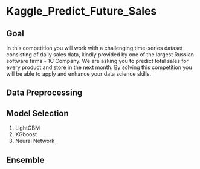 # Kaggle_Predict_Future_Sales
## Goal
In this competition you will work with a challenging time-series dataset consisting of daily sales data, kindly provided by one of the largest Russian software firms - 1C Company. We are asking you to predict total sales for every product and store in the next month. By solving this competition you will be able to apply and enhance your data science skills.


## Data Preprocessing
## Model Selection
  1. LightGBM
  2. XGboost
  3. Neural Network
## Ensemble
